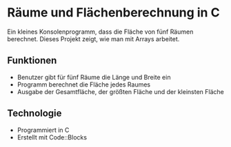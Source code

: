 # Räume und Flächenberechnung in C
Ein kleines Konsolenprogramm, dass die Fläche von fünf Räumen berechnet. Dieses Projekt zeigt, wie man mit Arrays arbeitet.

## Funktionen
- Benutzer gibt für fünf Räume die Länge und Breite ein
- Programm berechnet die Fläche jedes Raumes
- Ausgabe der Gesamtfläche, der größten Fläche und der kleinsten Fläche

## Technologie
- Programmiert in C
- Erstellt mit Code::Blocks
